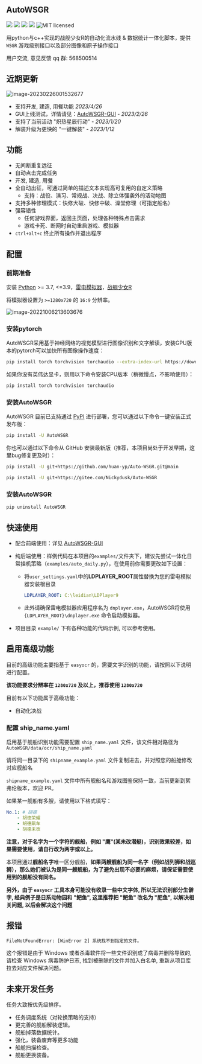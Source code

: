 ## AutoWSGR

![](https://img.shields.io/github/repo-size/huan-yp/Auto-WSGR) ![](https://img.shields.io/pypi/v/AutoWSGR) ![](https://img.shields.io/pypi/dm/AutoWSGR) ![](https://img.shields.io/github/issues/huan-yp/Auto-WSGR) ![MIT licensed](https://img.shields.io/badge/license-MIT-brightgreen.svg)

用python与c++实现的战舰少女R的自动化流水线 & 数据统计一体化脚本，提供 `WSGR` 游戏级别接口以及部分图像和原子操作接口

用户交流, 意见反馈 qq 群:  568500514

## 近期更新

![image-20230226001532677](assets/image-20230226001532677.png)
- 支持开发, 建造, 用餐功能 *2023/4/26*
- GUI上线测试，详情请见：[AutoWSGR-GUI](https://github.com/Nickydusk/AutoWSGR-GUI) - *2023/2/26*
- 支持了当前活动 "炽热星辰行动" - *2023/1/20*
- 解装升级为更快的 "一键解装" - *2023/1/12*


## 功能

- 无间断重复远征
- 自动点击完成任务
- 开发, 建造, 用餐
- 全自动出征，可通过简单的描述文本实现高可复用的自定义策略
  - 支持：战役、演习、常规战、决战、除立体强袭外的活动地图
- 支持多种修理模式：快修大破、快修中破、澡堂修理（可指定船名）
- 强容错性
  - 任何游戏界面，返回主页面，处理各种特殊点击需求
  - 游戏卡死、断网时自动重启游戏、模拟器
- `ctrl+alt+c` 终止所有操作并退出程序

## 配置

### 前期准备


安装 [Python](https://www.python.org/) >= 3.7, <=3.9，[雷电模拟器](https://www.ldmnq.com/)，[战舰少女R](http://www.jianniang.com/)

将模拟器设置为 `>=1280x720` 的 `16:9` 分辨率。

![image-20221006213603676](.assets/LeidianResolution.png)

### 安装pytorch

AutoWSGR采用基于神经网络的视觉模型进行图像识别和文字解读，安装GPU版本的pytorch可以加快所有图像操作速度：

```bash
pip install torch torchvision torchaudio --extra-index-url https://download.pytorch.org/whl/cu117
```

如果你没有英伟达显卡，则用以下命令安装CPU版本（稍微慢点，不影响使用）：
```bash
pip install torch torchvision torchaudio
```


### 安装AutoWSGR

AutoWSGR 目前已支持通过 [PyPI](https://pypi.org/project/AutoWSGR/) 进行部署，您可以通过以下命令一键安装正式发布版：

```bash
pip install -U AutoWSGR
```

你也可以通过以下命令从 GitHub 安装最新版（推荐，本项目尚处于开发早期，这里bug修复更及时）：

```bash
pip install -U git+https://github.com/huan-yp/Auto-WSGR.git@main
```
```bash
pip install -U git+https://gitee.com/Nickydusk/Auto-WSGR
```

### 安装AutoWSGR


```bash
pip uninstall AutoWSGR
```



## 快速使用

- 配合前端使用：详见 [AutoWSGR-GUI](https://github.com/Nickydusk/AutoWSGR-GUI)

- 纯后端使用：样例代码在本项目的`examples/`文件夹下，建议先尝试一体化日常挂机策略（`examples/auto_daily.py`），在使用前你需要更改如下设置：

  - 将`user_settings.yaml`中的**LDPLAYER_ROOT**属性替换为您的雷电模拟器安装根目录

    ```yaml
    LDPLAYER_ROOT: C:\leidian\LDPlayer9
    ```


  - 此外请确保雷电模拟器应用程序名为 `dnplayer.exe`，AutoWSGR将使用 `{LDPLAYER_ROOT}\dnplayer.exe` 命令启动模拟器。

- 项目目录 `example/` 下有各种功能的代码示例, 可以参考使用。

## 启用高级功能

目前的高级功能主要指基于 `easyocr` 的，需要文字识别的功能，请按照以下说明进行配置。

**该功能要求分辨率在 `1280x720` 及以上，推荐使用 `1280x720`**

目前有以下功能属于高级功能：

- 自动化决战

### 配置 ship_name.yaml

启用基于舰船识别功能需要配置 `ship_name.yaml` 文件，该文件相对路径为 `AutoWSGR/data/ocr/ship_name.yaml`

请将同一目录下的 `shipname_example.yaml` 文件复制进去，并对照您的船舱修改对应舰船名

`shipname_example.yaml` 文件中所有舰船名和游戏图鉴保持一致，当前更新到絮弗伦版本，欢迎 PR。

如果某一舰船有多艘，请使用以下格式填写：

```yaml
No.1: # 胡德
	- 胡德荣耀
	- 胡德飙车
	- 胡德未改
```

**注意，对于名字为一个字符的舰船，例如 "鹰"(某未改潜艇)，识别效果较差，如果需要使用，请自行改为两字或以上。**

本项目通过**舰船名字**唯一区分舰船，**如果两艘舰船为同一名字（例如战列狮和战巡狮），那么她们被认为是同一艘舰船，为了避免出现不必要的麻烦，请保证需要使用到的舰船没有同名。**

**另外，由于 `easyocr` 工具本身可能没有收录一些中文字体, 所以无法识别部分生僻字, 经典例子是日系动物园和 "鲃鱼", 这里推荐把 "鲃鱼" 改名为 "肥鱼", 以解决相关问题, 以后会解决这个问题**

## 报错

```
FileNotFoundError: [WinError 2] 系统找不到指定的文件。
```
这个报错是由于 Windows 或者杀毒软件将一些文件识别成了病毒并删除导致的, 请检查 Windows 病毒防护日志, 找到被删除的文件并加入白名单, 重新从项目库拉去对应文件解决问题。

## 未来开发任务

任务大致按优先级排序。 
- 任务调度系统（对轮换策略的支持）
- 更完善的舰船解装逻辑。
- 舰船掉落数据统计。
- 强化，装备废弃等更多功能
- 船舱扫描检查。
- 舰船更换装备。
